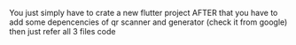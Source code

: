 You just simply have to crate a new flutter project AFTER that you have to add some depencencies of qr scanner and generator (check it from google) then just refer all 3 files code 
